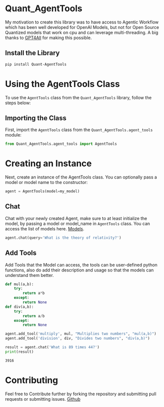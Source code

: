 # Quant_AgentTools
My motivation to create this library was to have access to Agentic Workflow which has been well developed for OpenAI Models, but not for Open Source Quantized models that work on cpu and can leverage multi-threading. A big thanks to [GPT4All](https://github.com/nomic-ai/gpt4all) for making this possible.  

## Install the Library

```bash
pip install Quant-AgentTools 
```

# Using the AgentTools Class

To use the `AgentTools` class from the `Quant_AgentTools` library, follow the steps below:

## Importing the Class

First, import the `AgentTools` class from the `Quant_AgentTools.agent_tools` module:

```python
from Quant_AgentTools.agent_tools import AgentTools
```
# Creating an Instance

Next, create an instance of the AgentTools class. You can optionally pass a model or model name to the constructor:

```python
agent = AgentTools(model=my_model)
```

## Chat

Chat with your newly created Agent, make sure to at least initialize the model, by passing a model or model_name in `AgentTools` class. You can access the list of models here. [Models](https://raw.githubusercontent.com/nomic-ai/gpt4all/main/gpt4all-chat/metadata/models2.json).

```python
agent.chat(query='What is the theory of relativity?')
```

## Add Tools

Add Tools that the Model can access, the tools can be user-defined python functions, also do add their description and usage so that the models can understand them better. 

```python
def mul(a,b):
    try:
        return a*b
    except:
        return None
def div(a,b):
    try:
        return a/b
    except:
        return None

agent.add_tool('multiply', mul, "Multiplies two numbers", "mul(a,b)")
agent.add_tool('division', div, "Divides two numbers", "div(a,b)")

result = agent.chat('What is 89 times 44?')
print(result)
```
```bash
3916
```

# Contributing
Feel free to Contribute further by forking the repository and submitting pull requests or submitting issues. [Github](https://github.com/abhiram1809/Quant_AgentTools)